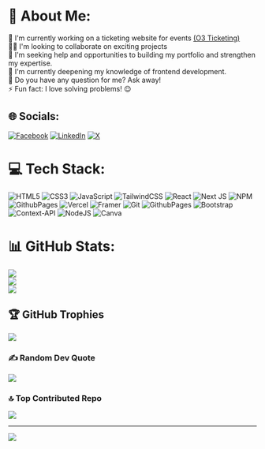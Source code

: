 # 💫 About Me:
🔭 I'm currently working on a ticketing website for events [(O3 Ticketing)](https://o3-ticketing.vercel.app)
<br>👨‍💻 I'm looking to collaborate on exciting projects<br>🤝 I'm seeking help and opportunities to building my portfolio and strengthen my expertise.<br>🌱 I'm currently deepening my knowledge of frontend development.<br>💬 Do you have any question for me? Ask away!<br>⚡ Fun fact: I love solving problems! 😌


## 🌐 Socials:
[![Facebook](https://img.shields.io/badge/Facebook-%231877F2.svg?logo=Facebook&logoColor=white)](https://facebook.com/ogunlala.collins) [![LinkedIn](https://img.shields.io/badge/LinkedIn-%230077B5.svg?logo=linkedin&logoColor=white)](https://linkedin.com/in/adedamolaogunlala) [![X](https://img.shields.io/badge/X-black.svg?logo=X&logoColor=white)](https://x.com/BlarQ_04) 

# 💻 Tech Stack:
![HTML5](https://img.shields.io/badge/html5-%23E34F26.svg?style=for-the-badge&logo=html5&logoColor=white) ![CSS3](https://img.shields.io/badge/css3-%231572B6.svg?style=for-the-badge&logo=css3&logoColor=white) ![JavaScript](https://img.shields.io/badge/javascript-%23323330.svg?style=for-the-badge&logo=javascript&logoColor=%23F7DF1E) ![TailwindCSS](https://img.shields.io/badge/tailwindcss-%2338B2AC.svg?style=for-the-badge&logo=tailwind-css&logoColor=white) ![React](https://img.shields.io/badge/react-%2320232a.svg?style=for-the-badge&logo=react&logoColor=%2361DAFB) ![Next JS](https://img.shields.io/badge/Next-black?style=for-the-badge&logo=next.js&logoColor=white) ![NPM](https://img.shields.io/badge/NPM-%23CB3837.svg?style=for-the-badge&logo=npm&logoColor=white) ![GithubPages](https://img.shields.io/badge/github%20pages-121013?style=for-the-badge&logo=github&logoColor=white) ![Vercel](https://img.shields.io/badge/vercel-%23000000.svg?style=for-the-badge&logo=vercel&logoColor=white) ![Framer](https://img.shields.io/badge/Framer-black?style=for-the-badge&logo=framer&logoColor=blue) ![Git](https://img.shields.io/badge/git-%23F05033.svg?style=for-the-badge&logo=git&logoColor=white) ![GithubPages](https://img.shields.io/badge/github%20pages-121013?style=for-the-badge&logo=github&logoColor=white) ![Bootstrap](https://img.shields.io/badge/bootstrap-%238511FA.svg?style=for-the-badge&logo=bootstrap&logoColor=white) ![Context-API](https://img.shields.io/badge/Context--Api-000000?style=for-the-badge&logo=react) ![NodeJS](https://img.shields.io/badge/node.js-6DA55F?style=for-the-badge&logo=node.js&logoColor=white)  ![Canva](https://img.shields.io/badge/Canva-%2300C4CC.svg?style=for-the-badge&logo=Canva&logoColor=white)
# 📊 GitHub Stats:
![](https://github-readme-stats.vercel.app/api?username=BlarQ&theme=react&hide_border=false&include_all_commits=false&count_private=false)<br/>
![](https://github-readme-streak-stats.herokuapp.com/?user=BlarQ&theme=react&hide_border=false)<br/>
![](https://github-readme-stats.vercel.app/api/top-langs/?username=BlarQ&theme=react&hide_border=false&include_all_commits=false&count_private=false&layout=compact)

## 🏆 GitHub Trophies
![](https://github-profile-trophy.vercel.app/?username=BlarQ&theme=radical&no-frame=false&no-bg=true&margin-w=4)

### ✍️ Random Dev Quote
![](https://quotes-github-readme.vercel.app/api?type=horizontal&theme=radical)

### 🔝 Top Contributed Repo
![](https://github-contributor-stats.vercel.app/api?username=BlarQ&limit=5&theme=radical&combine_all_yearly_contributions=true)

---
[![](https://visitcount.itsvg.in/api?id=BlarQ&icon=0&color=0)](https://visitcount.itsvg.in)

<!-- Proudly created with GPRM ( https://gprm.itsvg.in ) -->
